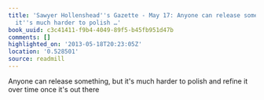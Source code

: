 ```yaml
---
title: 'Sawyer Hollenshead''s Gazette - May 17: Anyone can release something, but
  it''s much harder to polish …'
book_uuid: c3c41411-f9b4-4049-89f5-b45fb951d47b
comments: []
highlighted_on: '2013-05-18T20:23:05Z'
location: '0.528501'
source: readmill
---
```


Anyone can release something, but it's much harder to polish and refine it over time once it's out there